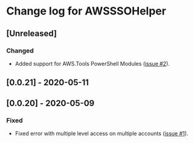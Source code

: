 # Change log for AWSSSOHelper

## [Unreleased]

### Changed

- Added support for AWS.Tools PowerShell Modules
  ([issue #2](https://github.com/e0c615c8e4d846ef817cd5063a88716c/AWSSSOHelper/issues/2)).

## [0.0.21] - 2020-05-11

## [0.0.20] - 2020-05-09

### Fixed

- Fixed error with multiple level access on multiple accounts
  ([issue #1](https://github.com/e0c615c8e4d846ef817cd5063a88716c/AWSSSOHelper/issues/1)).

